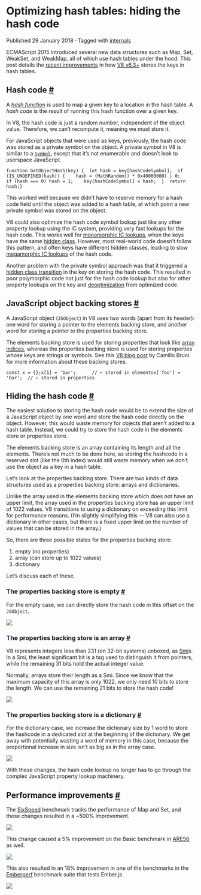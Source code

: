 Optimizing hash tables: hiding the hash code
============================================

Published 29 January 2018 · Tagged with [internals](/blog/tags/internals)

ECMAScript 2015 introduced several new data structures such as Map, Set, WeakSet, and WeakMap, all of which use hash tables under the hood. This post details the [recent improvements](https://bugs.chromium.org/p/v8/issues/detail?id=6404) in how [V8 v6.3+](/blog/v8-release-63) stores the keys in hash tables.

Hash code [#](#hash-code)
-------------------------

A [_hash function_](https://en.wikipedia.org/wiki/Hash_function) is used to map a given key to a location in the hash table. A _hash code_ is the result of running this hash function over a given key.

In V8, the hash code is just a random number, independent of the object value. Therefore, we can’t recompute it, meaning we must store it.

For JavaScript objects that were used as keys, previously, the hash code was stored as a private symbol on the object. A private symbol in V8 is similar to a [`Symbol`](https://developer.mozilla.org/en-US/docs/Web/JavaScript/Reference/Global_Objects/Symbol), except that it’s not enumerable and doesn’t leak to userspace JavaScript.

    function GetObjectHash(key) {  let hash = key[hashCodeSymbol];  if (IS_UNDEFINED(hash)) {    hash = (MathRandom() * 0x40000000) | 0;    if (hash === 0) hash = 1;    key[hashCodeSymbol] = hash;  }  return hash;}

This worked well because we didn’t have to reserve memory for a hash code field until the object was added to a hash table, at which point a new private symbol was stored on the object.

V8 could also optimize the hash code symbol lookup just like any other property lookup using the IC system, providing very fast lookups for the hash code. This works well for [monomorphic IC lookups](https://en.wikipedia.org/wiki/Inline_caching#Monomorphic_inline_caching), when the keys have the same [hidden class](/). However, most real-world code doesn’t follow this pattern, and often keys have different hidden classes, leading to slow [megamorphic IC lookups](https://en.wikipedia.org/wiki/Inline_caching#Megamorphic_inline_caching) of the hash code.

Another problem with the private symbol approach was that it triggered a [hidden class transition](/#fast-property-access) in the key on storing the hash code. This resulted in poor polymorphic code not just for the hash code lookup but also for other property lookups on the key and [deoptimization](https://floitsch.blogspot.com/2012/03/optimizing-for-v8-inlining.html) from optimized code.

JavaScript object backing stores [#](#javascript-object-backing-stores)
-----------------------------------------------------------------------

A JavaScript object (`JSObject`) in V8 uses two words (apart from its header): one word for storing a pointer to the elements backing store, and another word for storing a pointer to the properties backing store.

The elements backing store is used for storing properties that look like [array indices](https://tc39.es/ecma262/#sec-array-index), whereas the properties backing store is used for storing properties whose keys are strings or symbols. See this [V8 blog post](/blog/fast-properties) by Camillo Bruni for more information about these backing stores.

    const x = {};x[1] = 'bar';      // ← stored in elementsx['foo'] = 'bar';  // ← stored in properties

Hiding the hash code [#](#hiding-the-hash-code)
-----------------------------------------------

The easiest solution to storing the hash code would be to extend the size of a JavaScript object by one word and store the hash code directly on the object. However, this would waste memory for objects that aren’t added to a hash table. Instead, we could try to store the hash code in the elements store or properties store.

The elements backing store is an array containing its length and all the elements. There’s not much to be done here, as storing the hashcode in a reserved slot (like the 0th index) would still waste memory when we don’t use the object as a key in a hash table.

Let’s look at the properties backing store. There are two kinds of data structures used as a properties backing store: arrays and dictionaries.

Unlike the array used in the elements backing store which does not have an upper limit, the array used in the properties backing store has an upper limit of 1022 values. V8 transitions to using a dictionary on exceeding this limit for performance reasons. (I’m slightly simplifying this — V8 can also use a dictionary in other cases, but there is a fixed upper limit on the number of values that can be stored in the array.)

So, there are three possible states for the properties backing store:

1.  empty (no properties)
2.  array (can store up to 1022 values)
3.  dictionary

Let’s discuss each of these.

### The properties backing store is empty [#](#the-properties-backing-store-is-empty)

For the empty case, we can directly store the hash code in this offset on the `JSObject`.

![](/_img/hash-code/properties-backing-store-empty.png)

### The properties backing store is an array [#](#the-properties-backing-store-is-an-array)

V8 represents integers less than 231 (on 32-bit systems) unboxed, as [Smi](https://wingolog.org/archives/2011/05/18/value-representation-in-javascript-implementations)s. In a Smi, the least significant bit is a tag used to distinguish it from pointers, while the remaining 31 bits hold the actual integer value.

Normally, arrays store their length as a Smi. Since we know that the maximum capacity of this array is only 1022, we only need 10 bits to store the length. We can use the remaining 21 bits to store the hash code!

![](/_img/hash-code/properties-backing-store-array.png)

### The properties backing store is a dictionary [#](#the-properties-backing-store-is-a-dictionary)

For the dictionary case, we increase the dictionary size by 1 word to store the hashcode in a dedicated slot at the beginning of the dictionary. We get away with potentially wasting a word of memory in this case, because the proportional increase in size isn’t as big as in the array case.

![](/_img/hash-code/properties-backing-store-dictionary.png)

With these changes, the hash code lookup no longer has to go through the complex JavaScript property lookup machinery.

Performance improvements [#](#performance-improvements)
-------------------------------------------------------

The [SixSpeed](https://github.com/kpdecker/six-speed) benchmark tracks the performance of Map and Set, and these changes resulted in a ~500% improvement.

![](/_img/hash-code/sixspeed.png)

This change caused a 5% improvement on the Basic benchmark in [ARES6](https://webkit.org/blog/7536/jsc-loves-es6/) as well.

![](/_img/hash-code/ares-6.png)

This also resulted in an 18% improvement in one of the benchmarks in the [Emberperf](http://emberperf.eviltrout.com/) benchmark suite that tests Ember.js.

![](/_img/hash-code/emberperf.jpg)